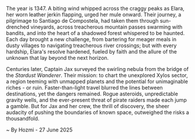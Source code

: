 
The year is 1347.  A biting wind whipped across the craggy peaks as Elara, her worn leather jerkin flapping, urged her mule onward.  Their journey, a pilgrimage to Santiago de Compostela, had taken them through sun-drenched vineyards, across treacherous mountain passes swarming with bandits, and into the heart of a shadowed forest whispered to be haunted.  Each day brought a new challenge, from bartering for meager meals in dusty villages to navigating treacherous river crossings; but with every hardship, Elara's resolve hardened, fueled by faith and the allure of the unknown that lay beyond the next horizon.

Centuries later, Captain Jax surveyed the swirling nebula from the bridge of the *Stardust Wanderer*.  Their mission: to chart the unexplored Xylos sector, a region teeming with unmapped planets and the potential for unimaginable riches - or ruin.  Faster-than-light travel blurred the lines between destinations, yet the dangers remained.  Rogue asteroids, unpredictable gravity wells, and the ever-present threat of pirate raiders made each jump a gamble.  But for Jax and her crew, the thrill of discovery, the sheer audacity of pushing the boundaries of known space, outweighed the risks a thousandfold.

~ By Hozmi - 27 June 2025
